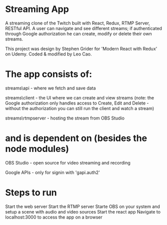 # Streaming App

A streaming clone of the Twitch built with React, Redux, RTMP Server, RESTful API. A user can navigate and see different streams; if authenticated through Google authorization he can create, modify or delete their own streams.

This project was design by Stephen Grider for 'Modern React with Redux' on Udemy. Coded & modified by Leo Cao.

# The app consists of:

streams\api - where we fetch and save data

streams\client - the UI where we can create and view streams (note: the Google authorization only handles access to Create, Edit and Delete - without the authorization you can still run the client and watch a stream)

streams\rtmpserver - hosting the stream from OBS Studio

# and is dependent on (besides the node modules)

OBS Studio - open source for video streaming and recording

Google APIs - only for signin with 'gapi.auth2'

# Steps to run

Start the web server
Start the RTMP server
Starte OBS on your system and setup a scene with audio and video sources
Start the react app
Navigate to localhost:3000 to access the app on a browser
